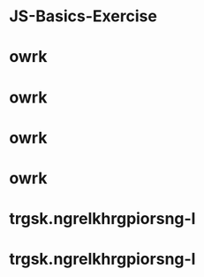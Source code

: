 # JS-Basics-Exercise
# owrk
# owrk
# owrk
# owrk
# trgsk.ngrelkhrgpiorsng-l
# trgsk.ngrelkhrgpiorsng-l
